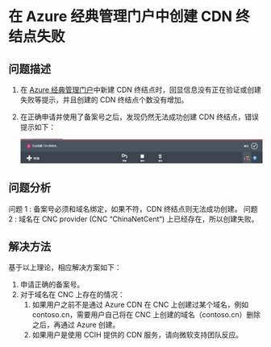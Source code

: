 <properties
                pageTitle="在 Azure 经典管理门户中创建 CDN 终结点失败"
                description="在 Azure 经典管理门户中创建 CDN 终结点时，出现无提示或 CDN 终结点创建失败"
                services="cdn"
                documentationCenter=""
                authors=""
                manager=""
                editor=""
                tags="cdn,IPC number, contoso"/>

<tags
                ms.service="cdn-aog"
                ms.date="12/29/2016"
                wacn.date="12/29/2016"/>

# 在 Azure 经典管理门户中创建 CDN 终结点失败

## 问题描述

1. 在 [Azure 经典管理门户](https://manage.windowsazure.cn/)中新建 CDN 终结点时，回显信息没有正在验证或创建失败等提示，并且创建的 CDN 终结点个数没有增加。
2. 在正确申请并使用了备案号之后，发现仍然无法成功创建 CDN 终结点，错误提示如下：

    ![cdn-create-error](./media/aog-cdn-qa-create-failure-without-information/cdn-create-error.jpg)

## 问题分析

问题 1 : 备案号必须和域名绑定，如果不符，CDN 终结点则无法成功创建。
问题 2 : 域名在 CNC provider (CNC “ChinaNetCent“) 上已经存在，所以创建失败。

## 解决方法

基于以上理论，相应解决方案如下：

1.  申请正确的备案号。
2.  对于域名在 CNC 上存在的情况：
    1.  如果用户之前不是通过 Azure CDN 在 CNC 上创建过某个域名，例如 contoso.cn，需要用户自己将在 CNC 上创建的域名（contoso.cn）删除之后，再通过 Azure 创建。
    2.  如果用户是使用 CCIH 提供的 CDN 服务，请向微软支持团队反应。

